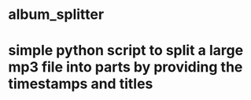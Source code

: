# album_splitter

# simple python script to split a large mp3 file into parts by providing the timestamps and titles 
